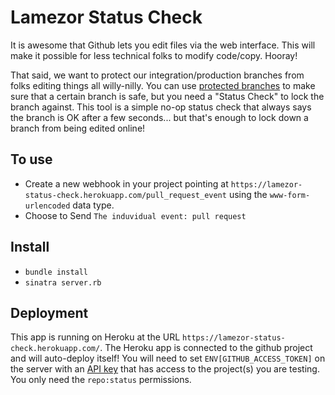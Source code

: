 # Lamezor Status Check

It is awesome that Github lets you edit files via the web interface.  This will make it possible for less technical folks to modify code/copy.  Hooray!

That said, we want to protect our integration/production branches from folks editing things all willy-nilly.  You can use [protected branches](https://developer.github.com/changes/2015-09-03-ensure-your-app-is-ready-for-protected-branches/) to make sure that a certain branch is safe, but you need a "Status Check" to lock the branch against.  This tool is a simple no-op status check that always says the branch is OK after a few seconds... but that's enough to lock down a branch from being edited online!

## To use
- Create a new webhook in your project pointing at `https://lamezor-status-check.herokuapp.com/pull_request_event` using the `www-form-urlencoded` data type.  
- Choose to Send `The induvidual event: pull request`

## Install
- `bundle install`
- `sinatra server.rb`

## Deployment
This app is running on Heroku at the URL `https://lamezor-status-check.herokuapp.com/`.  The Heroku app is connected to the github project and will auto-deploy itself!
You will need to set `ENV[GITHUB_ACCESS_TOKEN]` on the server with an [API key](https://github.com/settings/tokens) that has access to the project(s) you are testing. You only need the `repo:status` permissions.
